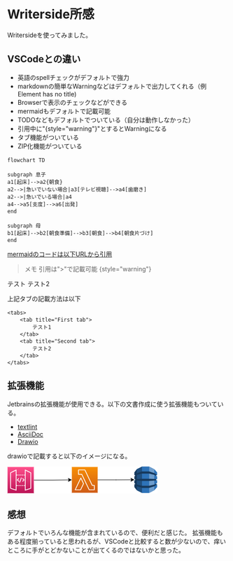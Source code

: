 # Writerside所感

Writersideを使ってみました。

## VSCodeとの違い

- 英語のspellチェックがデフォルトで強力
- markdownの簡単なWarningなどはデフォルトで出力してくれる（例 Element has no title)
- Browserで表示のチェックなどができる
- mermaidもデフォルトで記載可能
- TODOなどもデフォルトでついている（自分は動作しなかった）
- 引用中に"{style="warning"}"とするとWarningになる
- タブ機能がついている
- ZIP化機能がついている

```mermaid
flowchart TD

subgraph 息子
a1[起床]-->a2{朝食}
a2-->|急いでいない場合|a3[テレビ視聴]-->a4[歯磨き]
a2-->|急いでいる場合|a4
a4-->a5[支度]-->a6[出発]
end

subgraph 母
b1[起床]-->b2[朝食準備]-->b3[朝食]-->b4[朝食片づけ]
end
```

[mermaidのコードは以下URLから引用](https://zenn.dev/kento_mm_ninw/articles/8b10afdbef306a)

> メモ
> 引用は">"で記載可能 {style="warning"}


<tabs>
    <tab title="First tab">
        テスト
    </tab>
    <tab title="Second tab">
        テスト2
    </tab>
</tabs>

上記タブの記載方法は以下
~~~
<tabs>
    <tab title="First tab">
        テスト1
    </tab>
    <tab title="Second tab">
        テスト2
    </tab>
</tabs>
~~~

## 拡張機能

Jetbrainsの拡張機能が使用できる。以下の文書作成に使う拡張機能もついている。

- [textlint](https://plugins.jetbrains.com/plugin/22806-textlint)
- [AsciiDoc](https://plugins.jetbrains.com/plugin/7391-asciidoc)
- [Drawio](https://plugins.jetbrains.com/plugin/15635-diagrams-net-integration)

drawioで記載すると以下のイメージになる。

![](./testfile.drawio.png)

## 感想

デフォルトでいろんな機能が含まれているので、便利だと感じた。
拡張機能もある程度揃っていると思われるが、VSCodeと比較すると数が少ないので、痒いところに手がとどかないことが出てくるのではないかと思った。
